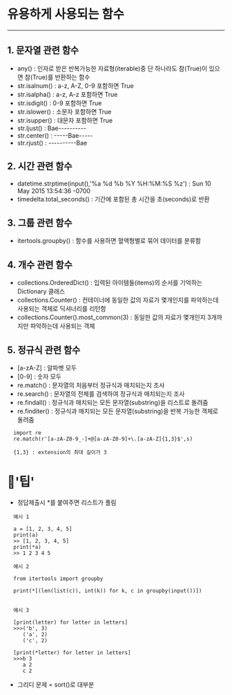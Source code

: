 # 유용하게 사용되는 함수
---
  
## 1. 문자열 관련 함수
- any() : 인자로 받은 반복가능한 자료형(iterable)중 단 하나라도 참(True)이 있으면 참(True)를 반환하는 함수
- str.isalnum() : a-z, A-Z, 0-9 포함하면 True
- str.isalpha() : a-z, A-z 포함하면 True
- str.isdigit() : 0-9 포함하면 True
- str.islower() : 소문자 포함하면 True
- str.isupper() : 대문자 포함하면 True
- str.ljust() : Bae---------- 
- str.center() : -----Bae-----
- str.rjust() : ----------Bae
  
## 2. 시간 관련 함수
- datetime.strptime(input(),'%a %d %b %Y %H:%M:%S %z') : Sun 10 May 2015 13:54:36 -0700
- timedelta.total_seconds() : 기간에 포함된 총 시간을 초(seconds)로 반환
  
## 3. 그룹 관련 함수
- itertools.groupby() : 함수를 사용하면 혈액형별로 묶어 데이터를 분류함

## 4. 개수 관련 함수

- collections.OrderedDict() : 입력된 아이템들(items)의 순서를 기억하는 Dictionary 클래스
- collections.Counter() : 컨테이너에 동일한 값의 자료가 몇개인지를 파악하는데 사용되는 객체로 딕셔너리를 리턴함
- collections.Counter().most_common(3) : 동일한 값의 자료가 몇개인지 3개까지만 파악하는데 사용되는 객체

## 5. 정규식 관련 함수
- [a-zA-Z] : 알파벳 모두
- [0-9] : 숫자 모두
- re.match() : 문자열의 처음부터 정규식과 매치되는지 조사
- re.search() : 문자열의 전체를 검색하여 정규식과 매치되는지 조사
- re.findall() : 정규식과 매치되는 모든 문자열(substring)을 리스트로 돌려줌
- re.finditer() : 정규식과 매치되는 모든 문자열(substring)을 반복 가능한 객체로 돌려줌
```
  import re
  re.match(r'[a-zA-Z0-9_-]+@[a-zA-Z0-9]+\.[a-zA-Z]{1,3}$',s)
  
  {1,3} : extension의 최대 길이가 3
```


# 🍯'팁'
- 정답제출시 *를 붙여주면 리스트가 풀림
```
  예시 1
  
  a = [1, 2, 3, 4, 5]
  print(a)
  >> [1, 2, 3, 4, 5]
  print(*a)
  >> 1 2 3 4 5
```
```
  예시 2
  
  from itertools import groupby
  
  print(*[(len(list(c)), int(k)) for k, c in groupby(input())]) 
                    
```
```
  예시 3
  
  [print(letter) for letter in letters]
  >>>('b', 3)
     ('a', 2)
     ('c', 2)
     
  [print(*letter) for letter in letters]
  >>>b 3
     a 2
     c 2 
```
- 그리디 문제 = sort()로 대부분 

